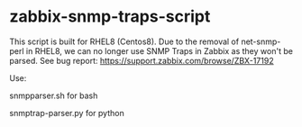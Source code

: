 # zabbix-snmp-traps-script

This script is built for RHEL8 (Centos8). Due to the removal of net-snmp-perl in RHEL8, we can no longer use SNMP Traps in Zabbix as they won't be parsed. See bug report: https://support.zabbix.com/browse/ZBX-17192

Use: 

snmpparser.sh for bash

snmptrap-parser.py for python

